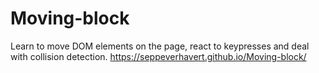 # Moving-block
Learn to move DOM elements on the page, react to keypresses and deal with collision detection.
https://seppeverhavert.github.io/Moving-block/
